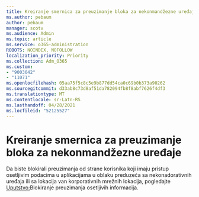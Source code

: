 ```yaml
---
title: Kreiranje smernica za preuzimanje bloka za nekonmandžezne uređaje
ms.author: pebaum
author: pebaum
manager: scotv
ms.audience: Admin
ms.topic: article
ms.service: o365-administration
ROBOTS: NOINDEX, NOFOLLOW
localization_priority: Priority
ms.collection: Adm_O365
ms.custom:
- "9003042"
- "11071"
ms.openlocfilehash: 05aa75f5c8c5e9b877dd54ca0c69b0b373a90262
ms.sourcegitcommit: d33ab8c73d8af51da782094fb8f8abf7626f4df3
ms.translationtype: MT
ms.contentlocale: sr-Latn-RS
ms.lasthandoff: 04/28/2021
ms.locfileid: "52125527"
---
```

# <a name="create-a-block-download-policy-for-unmanaged-devices"></a>Kreiranje smernica za preuzimanje bloka za nekonmandžezne uređaje

Da biste blokirali preuzimanja od strane korisnika koji imaju pristup osetljivim podacima u aplikacijama u oblaku preduzeća sa nekonadorativnih uređaja ili sa lokacija van korporativnih mrežnih lokacija, pogledajte [Uputstvo:](https://docs.microsoft.com/cloud-app-security/use-case-proxy-block-session-aad)Blokiranje preuzimanja osetljivih informacija.



